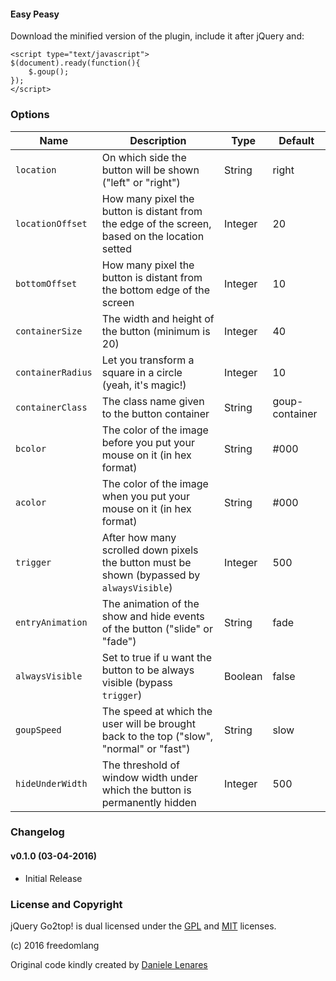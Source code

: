 #### Easy Peasy
Download the minified version of the plugin, include it after jQuery and:
```
<script type="text/javascript">
$(document).ready(function(){
    $.goup();
});
</script>
```

### Options

| Name            	| Description                                                                                    | Type    | Default        |
|-------------------|------------------------------------------------------------------------------------------------|---------|----------------|
| `location`        | On which side the button will be shown ("left" or "right")                                     | String  | right          |
| `locationOffset`  | How many pixel the button is distant from the edge of the screen, based on the location setted | Integer | 20             |
| `bottomOffset`    | How many pixel the button is distant from the bottom edge of the screen                        | Integer | 10             |
| `containerSize` 	| The width and height of the button (minimum is 20)                                     		 | Integer | 40             |
| `containerRadius` | Let you transform a square in a circle (yeah, it's magic!)                                     | Integer | 10             |
| `containerClass`  | The class name given to the button container                                                   | String  | goup-container |
| `bcolor`  | The color of the image before you put your mouse on it (in hex format)                                                   	 | String  | #000 			|
| `acolor`  | The color of the image when you put your mouse on it (in hex format)                                                   	 | String  | #000 			|
| `trigger`         | After how many scrolled down pixels the button must be shown (bypassed by `alwaysVisible`)     | Integer | 500            |
| `entryAnimation`  | The animation of the show and hide events of the button ("slide" or "fade")				     | String  | fade           |
| `alwaysVisible`   | Set to true if u want the button to be always visible (bypass `trigger`)                       | Boolean | false          |
| `goupSpeed`		| The speed at which the user will be brought back to the top ("slow", "normal" or "fast")       | String  | slow           |
| `hideUnderWidth`  | The threshold of window width under which the button is permanently hidden                     | Integer | 500            |

### Changelog
#### v0.1.0 (03-04-2016)
* Initial Release

### License and Copyright
jQuery Go2top! is dual licensed under the [GPL](http://www.gnu.org/licenses/gpl.html) and [MIT](http://www.opensource.org/licenses/mit-license.php) licenses.

(c) 2016 freedomlang

Original code kindly created by [Daniele Lenares](https://github.com/Ryuk87)